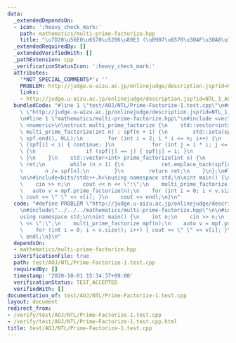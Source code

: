 ```yaml
---
data:
  _extendedDependsOn:
  - icon: ':heavy_check_mark:'
    path: mathematics/multi-prime-factorize.hpp
    title: "\u7D20\u56E0\u6570\u5206\u89E3 (\u8907\u6570\u30AF\u30A8\u30EA)"
  _extendedRequiredBy: []
  _extendedVerifiedWith: []
  _pathExtension: cpp
  _verificationStatusIcon: ':heavy_check_mark:'
  attributes:
    '*NOT_SPECIAL_COMMENTS*': ''
    PROBLEM: http://judge.u-aizu.ac.jp/onlinejudge/description.jsp?id=NTL_1_A&lang=ja
    links:
    - http://judge.u-aizu.ac.jp/onlinejudge/description.jsp?id=NTL_1_A&lang=ja
  bundledCode: "#line 1 \"test/AOJ/NTL/Prime-Factorize-1.test.cpp\"\n#define PROBLEM\
    \ \"http://judge.u-aizu.ac.jp/onlinejudge/description.jsp?id=NTL_1_A&lang=ja\"\
    \n#line 1 \"mathematics/multi-prime-factorize.hpp\"\n#include <vector>\n#include\
    \ <numeric>\n\nstruct multi_prime_factorize {\n    std::vector<int> spf;\n   \
    \ multi_prime_factorize(int n) : spf(n + 1) {\n        std::iota(spf.begin(),\
    \ spf.end(), 0LL);\n        for (int i = 2; i * i <= n; i++) {\n            if\
    \ (spf[i] < i) { continue; }\n            for (int j = i * i; j <= n; j += i)\
    \ {\n                if (spf[j] == j) { spf[j] = i; }\n            }\n       \
    \ }\n    }\n    std::vector<int> prime_factorize(int n) {\n        std::vector<int>\
    \ ret;\n        while (n > 1) {\n            ret.emplace_back(spf[n]);\n     \
    \       n /= spf[n];\n        }\n        return ret;\n    }\n};\n#line 3 \"test/AOJ/NTL/Prime-Factorize-1.test.cpp\"\
    \n\n#include<bits/stdc++.h>\nusing namespace std;\n\nint main() {\n    int n;\n\
    \    cin >> n;\n    cout << n << \":\";\n    multi_prime_factorize mpf(n);\n \
    \   auto v = mpf.prime_factorize(n);\n    for (int i = 0; i < v.size(); i++) {\
    \ cout << \" \" << v[i]; }\n    cout << endl;\n}\n"
  code: "#define PROBLEM \"http://judge.u-aizu.ac.jp/onlinejudge/description.jsp?id=NTL_1_A&lang=ja\"\
    \n#include\"../../../mathematics/multi-prime-factorize.hpp\"\n\n#include<bits/stdc++.h>\n\
    using namespace std;\n\nint main() {\n    int n;\n    cin >> n;\n    cout << n\
    \ << \":\";\n    multi_prime_factorize mpf(n);\n    auto v = mpf.prime_factorize(n);\n\
    \    for (int i = 0; i < v.size(); i++) { cout << \" \" << v[i]; }\n    cout <<\
    \ endl;\n}\n"
  dependsOn:
  - mathematics/multi-prime-factorize.hpp
  isVerificationFile: true
  path: test/AOJ/NTL/Prime-Factorize-1.test.cpp
  requiredBy: []
  timestamp: '2020-10-01 15:34:37+09:00'
  verificationStatus: TEST_ACCEPTED
  verifiedWith: []
documentation_of: test/AOJ/NTL/Prime-Factorize-1.test.cpp
layout: document
redirect_from:
- /verify/test/AOJ/NTL/Prime-Factorize-1.test.cpp
- /verify/test/AOJ/NTL/Prime-Factorize-1.test.cpp.html
title: test/AOJ/NTL/Prime-Factorize-1.test.cpp
---
```


